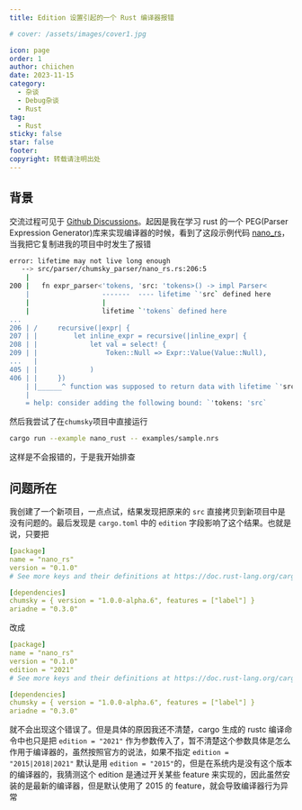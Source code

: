 ```yaml
---
title: Edition 设置引起的一个 Rust 编译器报错

# cover: /assets/images/cover1.jpg

icon: page
order: 1
author: chiichen
date: 2023-11-15
category:
  - 杂谈
  - Debug杂谈
  - Rust
tag:
  - Rust
sticky: false
star: false
footer:
copyright: 转载请注明出处
---
```


## 背景

交流过程可见于 [Github Discussions](https://github.com/zesterer/chumsky/discussions/564)。起因是我在学习 rust 的一个 PEG(Parser Expression Generator)库来实现编译器的时候，看到了这段示例代码 [nano_rs](https://github.com/zesterer/chumsky/blob/main/examples/nano_rust.rs)，当我把它复制进我的项目中时发生了报错

```bash
error: lifetime may not live long enough
   --> src/parser/chumsky_parser/nano_rs.rs:206:5
    |
200 |   fn expr_parser<'tokens, 'src: 'tokens>() -> impl Parser<
    |                  -------  ---- lifetime `'src` defined here
    |                  |
    |                  lifetime `'tokens` defined here
...
206 | /     recursive(|expr| {
207 | |         let inline_expr = recursive(|inline_expr| {
208 | |             let val = select! {
209 | |                 Token::Null => Expr::Value(Value::Null),
...   |
405 | |             )
406 | |     })
    | |______^ function was supposed to return data with lifetime `'src` but it is returning data with lifetime `'tokens`
    |
    = help: consider adding the following bound: `'tokens: 'src`
```

然后我尝试了在`chumsky`项目中直接运行

```bash
cargo run --example nano_rust -- examples/sample.nrs
```

这样是不会报错的，于是我开始排查

## 问题所在

我创建了一个新项目，一点点试，结果发现把原来的 `src` 直接拷贝到新项目中是没有问题的。最后发现是 `cargo.toml` 中的 `edition` 字段影响了这个结果。也就是说，只要把

```yml
[package]
name = "nano_rs"
version = "0.1.0"
# See more keys and their definitions at https://doc.rust-lang.org/cargo/reference/manifest.html

[dependencies]
chumsky = { version = "1.0.0-alpha.6", features = ["label"] }
ariadne = "0.3.0"
```

改成

```yml
[package]
name = "nano_rs"
version = "0.1.0"
edition = "2021"
# See more keys and their definitions at https://doc.rust-lang.org/cargo/reference/manifest.html

[dependencies]
chumsky = { version = "1.0.0-alpha.6", features = ["label"] }
ariadne = "0.3.0"
```

就不会出现这个错误了。但是具体的原因我还不清楚，cargo 生成的 rustc 编译命令中也只是把 `edition = "2021"` 作为参数传入了，暂不清楚这个参数具体是怎么作用于编译器的，虽然按照官方的说法，如果不指定 `edition = "2015|2018|2021"` 默认是用 `edition = "2015"`的，但是在系统内是没有这个版本的编译器的，我猜测这个 edition 是通过开关某些 feature 来实现的，因此虽然安装的是最新的编译器，但是默认使用了 2015 的 feature，就会导致编译器行为异常
